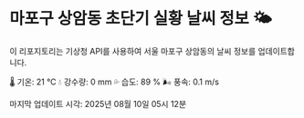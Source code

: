 
# 마포구 상암동 초단기 실황 날씨 정보 🌤️

이 리포지토리는 기상청 API를 사용하여 서울 마포구 상암동의 날씨 정보를 업데이트합니다. 

🌡️ 기온: 21 ℃
💧 강수량: 0 mm
💦 습도: 89 %
🌬️ 풍속: 0.1 m/s

마지막 업데이트 시각: 2025년 08월 10일 05시 12분    
